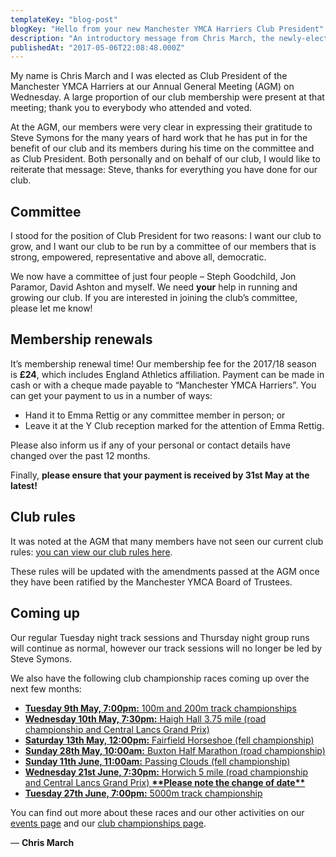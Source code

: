 ```yaml
---
templateKey: "blog-post"
blogKey: "Hello from your new Manchester YMCA Harriers Club President"
description: "An introductory message from Chris March, the newly-elected Club President of the Manchester YMCA Harriers."
publishedAt: "2017-05-06T22:08:48.000Z"
---
```

My name is Chris March and I was elected as Club President of the Manchester YMCA Harriers at our Annual General Meeting (AGM) on Wednesday.  A large proportion of our club membership were present at that meeting; thank you to everybody who attended and voted.

At the AGM, our members were very clear in expressing their gratitude to Steve Symons for the many years of hard work that he has put in for the benefit of our club and its members during his time on the committee and as Club President.  Both personally and on behalf of our club, I would like to reiterate that message: Steve, thanks for everything you have done for our club.

## Committee
I stood for the position of Club President for two reasons: I want our club to grow, and I want our club to be run by a committee of our members that is strong, empowered, representative and above all, democratic.

We now have a committee of just four people – Steph Goodchild, Jon Paramor, David Ashton and myself.  We need **your** help in running and growing our club.  If you are interested in joining the club’s committee, please let me know!

## Membership renewals
It’s membership renewal time!  Our membership fee for the 2017/18 season is **£24**, which includes England Athletics affiliation.  Payment can be made in cash or with a cheque made payable to “Manchester YMCA Harriers”.  You can get your payment to us in a number of ways:

* Hand it to Emma Rettig or any committee member in person; or
* Leave it at the Y Club reception marked for the attention of Emma Rettig.

Please also inform us if any of your personal or contact details have changed over the past 12 months.

Finally, **please ensure that your payment is received by 31st May at the latest!**

## Club rules
It was noted at the AGM that many members have not seen our current club rules: [you can view our club rules here](https://www.manyharrier.co.uk/rules).

These rules will be updated with the amendments passed at the AGM once they have been ratified by the Manchester YMCA Board of Trustees.

## Coming up
Our regular Tuesday night track sessions and Thursday night group runs will continue as normal, however our track sessions will no longer be led by Steve Symons.

We also have the following club championship races coming up over the next few months:

* [**Tuesday 9th May, 7:00pm:** 100m and 200m track championships](https://www.strava.com/clubs/226212/group_events/135886)
* [**Wednesday 10th May, 7:30pm:** Haigh Hall 3.75 mile (road championship and Central Lancs Grand Prix)](https://www.strava.com/clubs/226212/group_events/132600)
* [**Saturday 13th May, 12:00pm:** Fairfield Horseshoe (fell championship)](https://www.strava.com/clubs/226212/group_events/135549)
* [**Sunday 28th May, 10:00am:** Buxton Half Marathon (road championship)](https://www.strava.com/clubs/226212/group_events/135541)
* [**Sunday 11th June, 11:00am:** Passing Clouds (fell championship)](https://www.strava.com/clubs/226212/group_events/135550)
* [**Wednesday 21st June, 7:30pm:** Horwich 5 mile (road championship and Central Lancs Grand Prix) **\*\*Please note the change of date\*\***](https://www.strava.com/clubs/226212/group_events/132601)
* [**Tuesday 27th June, 7:00pm:** 5000m track championship](https://www.strava.com/clubs/226212/group_events/135887)

You can find out more about these races and our other activities on our [events page](/events) and our [club championships page](/championships).

&mdash; **Chris March**
